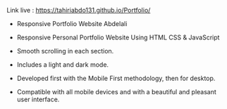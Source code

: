 Link live : https://tahiriabdo131.github.io/Portfolio/

* Responsive Portfolio Website Abdelali

* Responsive Personal Portfolio Website Using HTML CSS & JavaScript

* Smooth scrolling in each section.

* Includes a light and dark mode.

* Developed first with the Mobile First methodology, then for desktop.

* Compatible with all mobile devices and with a beautiful and pleasant user interface.
